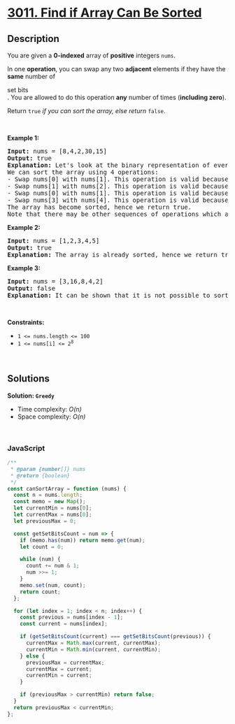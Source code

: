 # [3011. Find if Array Can Be Sorted](https://leetcode.com/problems/find-if-array-can-be-sorted)

## Description

<div class="elfjS" data-track-load="description_content"><p>You are given a <strong>0-indexed</strong> array of <strong>positive</strong> integers <code>nums</code>.</p>

<p>In one <strong>operation</strong>, you can swap any two <strong>adjacent</strong> elements if they have the <strong>same</strong> number of <span data-keyword="set-bit" class=" cursor-pointer relative text-dark-blue-s text-sm"><div class="popover-wrapper inline-block" data-headlessui-state=""><div><div aria-expanded="false" data-headlessui-state="" id="headlessui-popover-button-:rk:"><div>set bits</div></div><div style="position: fixed; z-index: 40; inset: 0px auto auto 0px; transform: translate(220px, 241px);"></div></div></div></span>. You are allowed to do this operation <strong>any</strong> number of times (<strong>including zero</strong>).</p>

<p>Return <code>true</code> <em>if you can sort the array, else return </em><code>false</code>.</p>

<p>&nbsp;</p>
<p><strong class="example">Example 1:</strong></p>

<pre><strong>Input:</strong> nums = [8,4,2,30,15]
<strong>Output:</strong> true
<strong>Explanation:</strong> Let's look at the binary representation of every element. The numbers 2, 4, and 8 have one set bit each with binary representation "10", "100", and "1000" respectively. The numbers 15 and 30 have four set bits each with binary representation "1111" and "11110".
We can sort the array using 4 operations:
- Swap nums[0] with nums[1]. This operation is valid because 8 and 4 have one set bit each. The array becomes [4,8,2,30,15].
- Swap nums[1] with nums[2]. This operation is valid because 8 and 2 have one set bit each. The array becomes [4,2,8,30,15].
- Swap nums[0] with nums[1]. This operation is valid because 4 and 2 have one set bit each. The array becomes [2,4,8,30,15].
- Swap nums[3] with nums[4]. This operation is valid because 30 and 15 have four set bits each. The array becomes [2,4,8,15,30].
The array has become sorted, hence we return true.
Note that there may be other sequences of operations which also sort the array.
</pre>

<p><strong class="example">Example 2:</strong></p>

<pre><strong>Input:</strong> nums = [1,2,3,4,5]
<strong>Output:</strong> true
<strong>Explanation:</strong> The array is already sorted, hence we return true.
</pre>

<p><strong class="example">Example 3:</strong></p>

<pre><strong>Input:</strong> nums = [3,16,8,4,2]
<strong>Output:</strong> false
<strong>Explanation:</strong> It can be shown that it is not possible to sort the input array using any number of operations.
</pre>

<p>&nbsp;</p>
<p><strong>Constraints:</strong></p>

<ul>
	<li><code>1 &lt;= nums.length &lt;= 100</code></li>
	<li><code>1 &lt;= nums[i] &lt;= 2<sup>8</sup></code></li>
</ul>
</div>

<p>&nbsp;</p>

## Solutions

**Solution: `Greedy`**

- Time complexity: <em>O(n)</em>
- Space complexity: <em>O(n)</em>

<p>&nbsp;</p>

### **JavaScript**

```js
/**
 * @param {number[]} nums
 * @return {boolean}
 */
const canSortArray = function (nums) {
  const n = nums.length;
  const memo = new Map();
  let currentMin = nums[0];
  let currentMax = nums[0];
  let previousMax = 0;

  const getSetBitsCount = num => {
    if (memo.has(num)) return memo.get(num);
    let count = 0;

    while (num) {
      count += num & 1;
      num >>= 1;
    }
    memo.set(num, count);
    return count;
  };

  for (let index = 1; index < n; index++) {
    const previous = nums[index - 1];
    const current = nums[index];

    if (getSetBitsCount(current) === getSetBitsCount(previous)) {
      currentMax = Math.max(current, currentMax);
      currentMin = Math.min(current, currentMin);
    } else {
      previousMax = currentMax;
      currentMax = current;
      currentMin = current;
    }

    if (previousMax > currentMin) return false;
  }
  return previousMax < currentMin;
};
```
